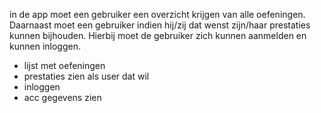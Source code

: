 in de app moet een gebruiker een overzicht krijgen van alle oefeningen. Daarnaast moet
een gebruiker indien hij/zij dat wenst zijn/haar prestaties kunnen bijhouden. Hierbij moet
de gebruiker zich kunnen aanmelden en kunnen inloggen.
- lijst met oefeningen
- prestaties zien als user dat wil
- inloggen
- acc gegevens zien

